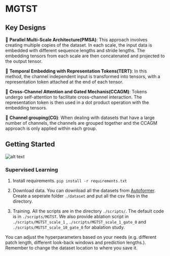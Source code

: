 # MGTST

## Key Designs

:star2: **Parallel Multi-Scale Architecture(PMSA)**: This approach involves creating multiple copies of the dataset. In each scale, the input data is embedded with different sequence lengths and stride lengths. The embedding tensors from each scale are then concatenated and projected to the output tensor.

:star2: **Temporal Embedding with Representation Tokens(TERT)**: In this method, the channel independent input is transformed into tensors, with a representation token attached at the end of each tensor.

:star2: **Cross-Channel Attention and Gated Mechanis(CCAGM)**: Tokens undergo self-attention to facilitate cross-channel interaction. The representation token is then used in a dot product operation with the embedding tensors.

:star2: **Channel grouping(CG)**:  When dealing with datasets that have a large number of channels, the channels are grouped together and the CCAGM approach is only applied within each group.


## Getting Started
![alt text]()




### Supervised Learning

1. Install requirements. ```pip install -r requirements.txt```

2. Download data. You can download all the datasets from [Autoformer](https://drive.google.com/drive/folders/1ZOYpTUa82_jCcxIdTmyr0LXQfvaM9vIy). Create a seperate folder ```./dataset``` and put all the csv files in the directory.

3. Training. All the scripts are in the directory ```./scripts/```. The default code is in  ```./scripts/MGTST```. We also provide ablation script in ```./scripts/MGTST_scale_1``` ,  ```./scripts/MGTST_scale_1_gate_0``` and  ```./scripts/MGTST_scale_10_gate_0``` for abalation study. 


You can adjust the hyperparameters based on your needs (e.g. different patch length, different look-back windows and prediction lengths.). Remember to change the dataset location to where you save it.

